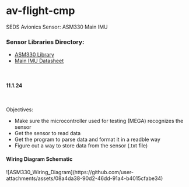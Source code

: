 # av-flight-cmp

SEDS Avionics Sensor: ASM330 Main IMU
<br/>

<h3>Sensor Libraries Directory:</h3>
<ul>
  <li><a href="https://github.com/stm32duino/ASM330LHH/tree/main" target="_blank">ASM330 Library</a></li>
  <li><a href="https://www.st.com/resource/en/datasheet/asm330lhh.pdf">Main IMU Datasheet</a></li>
 </ul>
<br/>
<h4>11.1.24</h4>
<br/>
<p>Objectives:</p>
<ul>
  <li>Make sure the microcontroller used for testing (MEGA) recognizes the sensor</li>
  <li>Get the sensor to read data</li>
  <li>Get the program to parse data and format it in a readble way</li>
  <li>Figure out a way to store data from the sensor (.txt file)</li>
</ul>
<h4>Wiring Diagram Schematic</h4>
![ASM330_Wiring_Diagram](https://github.com/user-attachments/assets/08a4da38-90d2-46dd-91a4-b4015cfabe34)

